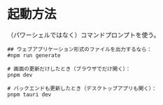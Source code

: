 # 起動方法

（パワーシェルではなく）コマンドプロンプトを使う。  

```shell
## ウェブアプリケーション形式のファイルを出力するなら：
#npm run generate
```

```shell
# 画面の更新だけしたとき（ブラウザでだけ開く）：
pnpm dev

# バックエンドも更新したとき（デスクトップアプリも開く）：
pnpm tauri dev
```
